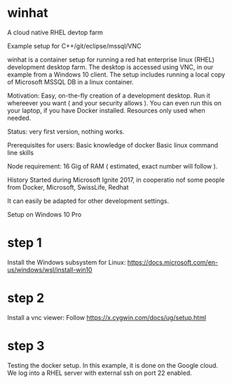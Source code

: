 # winhat
A cloud native RHEL devtop farm

Example setup for C++/git/eclipse/mssql/VNC

winhat is a container setup for running a red hat enterprise linux (RHEL) development desktop farm.
The desktop is accessed using VNC, in our example from a Windows 10 client.
The setup includes running a local copy of Microsoft MSSQL DB in a linux container.

Motivation:
Easy, on-the-fly creation of a development desktop. 
Run it whereever you want ( and your security allows ).
You can even run this on your laptop, if you have Docker installed.
Resources only used when needed.

Status:
very first version, nothing works.

Prerequisites for users:
Basic knowledge of docker
Basic linux command line skills

Node requirement:
16 Gig of RAM ( estimated, exact number will follow ).



History
Started during Microsoft Ignite 2017, in cooperatio nof some people from Docker, Microsoft, SwissLife, Redhat

It can easily be adapted for other development settings.

Setup on Windows 10 Pro
# step 1 
Install the Windows subsystem for Linux:
https://docs.microsoft.com/en-us/windows/wsl/install-win10

# step 2
Install a vnc viewer:
Follow https://x.cygwin.com/docs/ug/setup.html  

# step 3
Testing the docker setup. In this example, it is done on the Google cloud.
We log into a RHEL server with external ssh on port 22 enabled.

